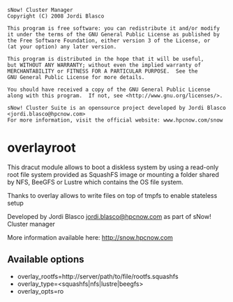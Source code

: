 ```
sNow! Cluster Manager
Copyright (C) 2008 Jordi Blasco

This program is free software: you can redistribute it and/or modify
it under the terms of the GNU General Public License as published by
the Free Software Foundation, either version 3 of the License, or
(at your option) any later version.

This program is distributed in the hope that it will be useful,
but WITHOUT ANY WARRANTY; without even the implied warranty of
MERCHANTABILITY or FITNESS FOR A PARTICULAR PURPOSE.  See the
GNU General Public License for more details.

You should have received a copy of the GNU General Public License
along with this program.  If not, see <http://www.gnu.org/licenses/>.

sNow! Cluster Suite is an opensource project developed by Jordi Blasco <jordi.blasco@hpcnow.com>
For more information, visit the official website: www.hpcnow.com/snow
```
# overlayroot 
This dracut module allows to boot a diskless system by using a read-only root file system provided as SquashFS image or mounting a folder shared by NFS, BeeGFS or Lustre which contains the OS file system. 

Thanks to overlay allows to write files on top of tmpfs to enable stateless setup

Developed by Jordi Blasco <jordi.blasco@hpcnow.com> as part of sNow! Cluster manager

More information available here: http://snow.hpcnow.com

## Available options
* overlay_rootfs=http://server/path/to/file/rootfs.squashfs
* overlay_type=<squashfs|nfs|lustre|beegfs>
* overlay_opts=ro
